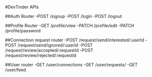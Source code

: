#DevTinder APIs

##Auth Router
-POST /signup
-POST /login
-POST /logout

##Profile Router
-GET /profile/view
-PATCH /profile/edit
-PATCH /profile/password

##Connection request router
-POST /request/send/interested/:userId
-POST /request/send/ignored/:userId
-POST /request/review/accepted/:requestId
-POST /request/review/rejected/:requestId

##User router
-GET /user/connections
-GET /user/requests/
-GET /user/feed
